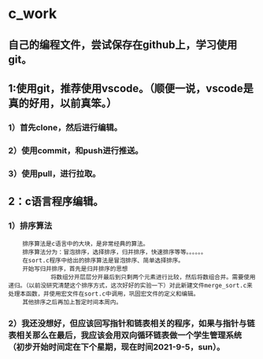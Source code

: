 # c_work
## 自己的编程文件，尝试保存在github上，学习使用git。

## 1:使用git，推荐使用vscode。（顺便一说，vscode是真的好用，以前真笨。）
###     1）首先clone，然后进行编辑。

###     2）使用commit，和push进行推送。

###     3）使用pull，进行拉取。

## 2：c语言程序编辑。
###     1）排序算法
        排序算法是c语言中的大块，是非常经典的算法。
        排序算法分为：冒泡排序，选择排序，归并排序，快速排序等等。。。。。。
        在sort.c程序中给出的排序算法是冒泡排序、简单选择排序。
        开始写归并排序，首先是归并排序的思想
                将数组分开层层分开最后到只剩两个元素进行比较，然后将数组合并。需要使用递归。（以前没研究清楚这个排序方式，这次好好的实验一下）对此新建文件merge_sort.c来处理本函数，并使用宏文件在sort.c中调用，巩固宏文件的定义和编辑。
        其他排序之后再加上暂定时间本周内。


###     2）我还没想好，但应该回写指针和链表相关的程序，如果与指针与链表相关那么在最后，我应该会用双向循环链表做一个学生管理系统（初步开始时间定在下个星期，现在时间2021-9-5，sun）。